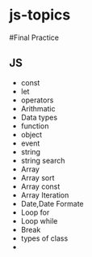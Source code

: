 # js-topics
#Final Practice

## JS
  - const
  - let
  - operators
  - Arithmatic
  - Data types
  - function
  - object
  - event
  - string
  - string search
  - Array
  - Array sort
  - Array const
  - Array Iteration
  - Date,Date Formate
  - Loop for
  - Loop while
  - Break
  - types of class
  - 
